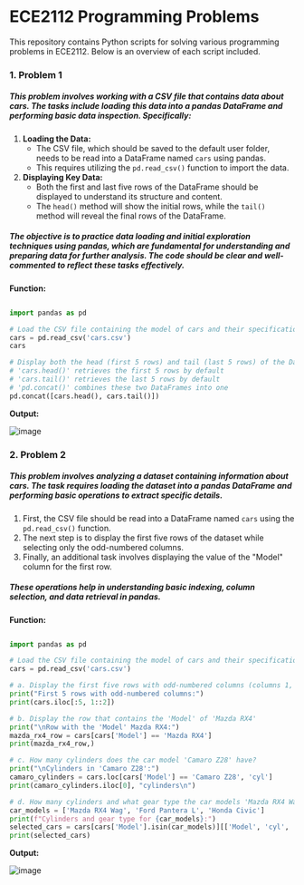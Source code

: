 # ECE2112 Programming Problems

This repository contains Python scripts for solving various programming problems in ECE2112. Below is an overview of each script included.

### 1. Problem 1

##### This problem involves working with a CSV file that contains data about cars. The tasks include loading this data into a pandas DataFrame and performing basic data inspection. Specifically:

1. **Loading the Data:**
    - The CSV file, which should be saved to the default user folder, needs to be read into a DataFrame named `cars` using pandas.
    - This requires utilizing the `pd.read_csv()` function to import the data.
2. **Displaying Key Data:**
    - Both the first and last five rows of the DataFrame should be displayed to understand its structure and content.
    - The `head()` method will show the initial rows, while the `tail()` method will reveal the final rows of the DataFrame.
   
##### The objective is to practice data loading and initial exploration techniques using pandas, which are fundamental for understanding and preparing data for further analysis. The code should be clear and well-commented to reflect these tasks effectively.

**Function:**

```python

import pandas as pd

# Load the CSV file containing the model of cars and their specifications
cars = pd.read_csv('cars.csv')
cars

# Display both the head (first 5 rows) and tail (last 5 rows) of the DataFrame
# 'cars.head()' retrieves the first 5 rows by default
# 'cars.tail()' retrieves the last 5 rows by default
# 'pd.concat()' combines these two DataFrames into one
pd.concat([cars.head(), cars.tail()])

```

**Output:**

![image](https://github.com/user-attachments/assets/c4686d11-1e4f-4cd0-8ab7-16bb7f14a03c)



### 2. Problem 2

##### This problem involves analyzing a dataset containing information about cars. The task requires loading the dataset into a pandas DataFrame and performing basic operations to extract specific details. 

1. First, the CSV file should be read into a DataFrame named `cars` using the `pd.read_csv()` function.
2. The next step is to display the first five rows of the dataset while selecting only the odd-numbered columns.
3. Finally, an additional task involves displaying the value of the "Model" column for the first row.

##### These operations help in understanding basic indexing, column selection, and data retrieval in pandas.

**Function:**

```python

import pandas as pd

# Load the CSV file containing the model of cars and their specifications
cars = pd.read_csv('cars.csv')

# a. Display the first five rows with odd-numbered columns (columns 1, 3, 5, 7…)
print("First 5 rows with odd-numbered columns:")
print(cars.iloc[:5, 1::2])

# b. Display the row that contains the 'Model' of 'Mazda RX4'
print("\nRow with the 'Model' Mazda RX4:")
mazda_rx4_row = cars[cars['Model'] == 'Mazda RX4']
print(mazda_rx4_row,)

# c. How many cylinders does the car model 'Camaro Z28' have?
print("\nCylinders in 'Camaro Z28':")
camaro_cylinders = cars.loc[cars['Model'] == 'Camaro Z28', 'cyl']
print(camaro_cylinders.iloc[0], "cylinders\n")

# d. How many cylinders and what gear type the car models 'Mazda RX4 Wag', 'Ford Pantera L' and 'Honda Civic' have.
car_models = ['Mazda RX4 Wag', 'Ford Pantera L', 'Honda Civic']
print(f"Cylinders and gear type for {car_models}:")
selected_cars = cars[cars['Model'].isin(car_models)][['Model', 'cyl', 'gear']]
print(selected_cars)

```

**Output:**

![image](https://github.com/user-attachments/assets/9854be35-11f3-4c41-9a86-5f0a9e188122)
